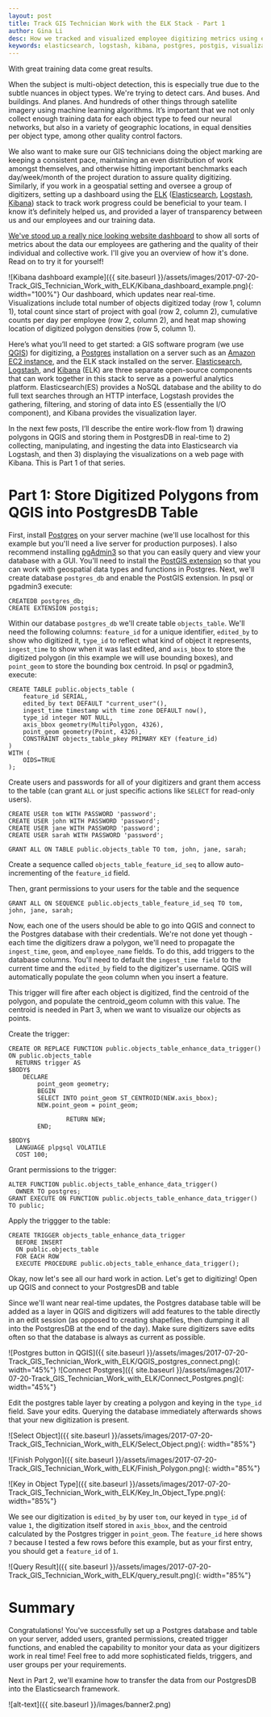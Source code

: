 ```yaml
---
layout: post
title: Track GIS Technician Work with the ELK Stack - Part 1
author: Gina Li
desc: How we tracked and visualized employee digitizing metrics using elasticsearch, logstash, and kibana
keywords: elasticsearch, logstash, kibana, postgres, postgis, visualization, dashboard, digitizing, metrics, track
---
```


With great training data come great results.

When the subject is multi-object detection, this is especially true due to the subtle nuances in object types. We're trying to detect cars. And buses. And buildings. And planes. And hundreds of other things through satellite imagery using machine learning algorithms. It’s important that we not only collect enough training data for each object type to feed our neural networks, but also in a variety of geographic locations, in equal densities per object type, among other quality control factors.

We also want to make sure our GIS technicians doing the object marking are keeping a consistent pace, maintaining an even distribution of work amongst themselves, and otherwise hitting important benchmarks each day/week/month of the project duration to assure quality digitizing. Similarly, if you work in a geospatial setting and oversee a group of digitizers, setting up a dashboard using the [ELK](https://www.elastic.co/webinars/introduction-elk-stack) ([Elasticsearch](https://www.elastic.co/guide/en/elasticsearch/reference/current/index.html), [Logstash](https://www.elastic.co/guide/en/logstash/current/index.html), [Kibana](https://www.elastic.co/guide/en/kibana/5.5/index.html)) stack to track work progress could be beneficial to your team. I know it’s definitely helped us, and provided a layer of transparency between us and our employees and our training data.

[We've stood up a really nice looking website dashboard](http://deepcore.io/maas) to show all sorts of metrics about the data our employees are gathering and the quality of their individual and collective work. I'll give you an overview of how it's done. Read on to try it for yourself!

![Kibana dashboard example]({{ site.baseurl }}/assets/images/2017-07-20-Track_GIS_Technician_Work_with_ELK/Kibana_dashboard_example.png){: width="100%"}
Our dashboard, which updates near real-time. Visualizations include total number of objects digitized today (row 1, column 1), total count since start of project with goal (row 2, column 2), cumulative counts per day per employee (row 2, column 2), and heat map showing location of digitized polygon densities (row 5, column 1).

Here’s what you’ll need to get started: a GIS software program (we use [QGIS](http://www.qgis.org/en/site/forusers/download.html)) for digitizing, a [Postgres](https://www.postgresql.org/download/) installation on a server such as an [Amazon EC2 instance](http://docs.aws.amazon.com/AWSEC2/latest/UserGuide/get-set-up-for-amazon-ec2.html), and the ELK stack installed on the server. [Elasticsearch](https://www.elastic.co/guide/en/elasticsearch/reference/current/_installation.html), [Logstash](https://www.elastic.co/guide/en/logstash/current/installing-logstash.html), and [Kibana]() (ELK) are three separate open-source components that can work together in this stack to serve as a powerful analytics platform. Elasticsearch(ES) provides a NoSQL database and the ability to do full text searches through an HTTP interface, Logstash provides the gathering, filtering, and storing of data into ES (essentially the I/O component), and Kibana provides the visualization layer.

In the next few posts, I’ll describe the entire work-flow from 1) drawing polygons in QGIS and storing them in PostgresDB in real-time to 2) collecting, manipulating, and ingesting the data into Elasticsearch via Logstash, and then 3) displaying the visualizations on a web page with Kibana. This is Part 1 of that series.

# Part 1: Store Digitized Polygons from QGIS into PostgresDB Table
First, install [Postgres](https://www.postgresql.org/download/) on your server machine (we'll use localhost for this example but you'll need a live server for production purposes). I also recommend installing [pgAdmin3](https://www.pgadmin.org/download/) so that you can easily query and view your database with a GUI. You'll need to install the [PostGIS extension](http://postgis.net/install/) so that you can work with geospatial data types and functions in Postgres. Next, we'll create database `postgres_db` and enable the PostGIS extension. In psql or pgadmin3 execute:

```
CREATEDB postgres_db;
CREATE EXTENSION postgis;
```


 Within our database `postgres_db` we'll create table `objects_table`. We'll need the following columns: `feature_id` for a unique identifier, `edited_by` to show who digitized it, `type_id` to reflect what kind of object it represents, `ingest_time` to show when it was last edited, and `axis_bbox` to store the digitized polygon (in this example we will use bounding boxes), and `point_geom` to store the bounding box centroid. In psql or pgadmin3, execute:

```
CREATE TABLE public.objects_table (
	feature_id SERIAL,
	edited_by text DEFAULT "current_user"(),
	ingest_time timestamp with time zone DEFAULT now(),
	type_id integer NOT NULL,
	axis_bbox geometry(MultiPolygon, 4326),
	point_geom geometry(Point, 4326),
	CONSTRAINT objects_table_pkey PRIMARY KEY (feature_id)
)
WITH (
	OIDS=TRUE
);
```


Create users and passwords for all of your digitizers and grant them access to the table (can grant `ALL` or just specific actions like `SELECT` for read-only users).

```
CREATE USER tom WITH PASSWORD 'password';
CREATE USER john WITH PASSWORD 'password';
CREATE USER jane WITH PASSWORD 'password';
CREATE USER sarah WITH PASSWORD 'password';

GRANT ALL ON TABLE public.objects_table TO tom, john, jane, sarah;
```

Create a sequence called `objects_table_feature_id_seq` to allow auto-incrementing of the `feature_id` field.

Then, grant permissions to your users for the table and the sequence
```
GRANT ALL ON SEQUENCE public.objects_table_feature_id_seq TO tom, john, jane, sarah;
```

Now, each one of the users should be able to go into QGIS and connect to the Postgres database with their credentials. We're not done yet though - each time the digitizers draw a polygon, we'll need to propagate the `ingest_time`, `geom`, and `employee_name` fields. To do this, add triggers to the database columns. You'll need to default the `ingest_time field` to the current time and the `edited_by` field to the digitizer's username. QGIS will automatically populate the `geom` column when you insert a feature.

This trigger will fire after each object is digitized, find the centroid of the polygon, and populate the centroid_geom column with this value. The centroid is needed in Part 3, when we want to visualize our objects as points.

Create the trigger:

```
CREATE OR REPLACE FUNCTION public.objects_table_enhance_data_trigger() ON public.objects_table
  RETURNS trigger AS
$BODY$
	DECLARE
		point_geom geometry;
        BEGIN
		SELECT INTO point_geom ST_CENTROID(NEW.axis_bbox);
		NEW.point_geom = point_geom;

                RETURN NEW;
        END;

$BODY$
  LANGUAGE plpgsql VOLATILE
  COST 100;
```

Grant permissions to the trigger:
```
ALTER FUNCTION public.objects_table_enhance_data_trigger()
  OWNER TO postgres;
GRANT EXECUTE ON FUNCTION public.objects_table_enhance_data_trigger() TO public;
```

Apply the triggger to the table:
```
CREATE TRIGGER objects_table_enhance_data_trigger
  BEFORE INSERT
  ON public.objects_table
  FOR EACH ROW
  EXECUTE PROCEDURE public.objects_table_enhance_data_trigger();

```

Okay, now let's see all our hard work in action. Let's get to digitizing! Open up QGIS and connect to your PostgresDB and table

Since we'll want near real-time updates, the Postgres database table will be added as a layer in QGIS and digitizers will add features to the table directly in an edit session (as opposed to creating shapefiles, then dumping it all into the PostgresDB at the end of the day). Make sure digitizers save edits often so that the database is always as current as possible.

![Postgres button in QGIS]({{ site.baseurl }}/assets/images/2017-07-20-Track_GIS_Technician_Work_with_ELK/QGIS_postgres_connect.png){: width="45%"} ![Connect Postgres]({{ site.baseurl }}/assets/images/2017-07-20-Track_GIS_Technician_Work_with_ELK/Connect_Postgres.png){: width="45%"}

Edit the postgres table layer by creating a polygon and keying in the `type_id` field. Save your edits. Querying the database immediately afterwards shows that your new digitization is present.

![Select Object]({{ site.baseurl }}/assets/images/2017-07-20-Track_GIS_Technician_Work_with_ELK/Select_Object.png){: width="85%"}

![Finish Polygon]({{ site.baseurl }}/assets/images/2017-07-20-Track_GIS_Technician_Work_with_ELK/Finish_Polygon.png){: width="85%"}

![Key in Object Type]({{ site.baseurl }}/assets/images/2017-07-20-Track_GIS_Technician_Work_with_ELK/Key_In_Object_Type.png){: width="85%"}

We see our digitization is `edited_by` by user `tom`, our keyed in `type_id` of value `1`, the digitization itself stored in `axis_bbox`, and the centroid calculated by the Postgres trigger in `point_geom`. The `feature_id` here shows `7` because I tested a few rows before this example, but as your first entry, you should get a `feature_id` of `1`.

![Query Result]({{ site.baseurl }}/assets/images/2017-07-20-Track_GIS_Technician_Work_with_ELK/query_result.png){: width="85%"}

Summary
=======
Congratulations! You've successfully set up a Postgres database and table on your server, added users, granted permissions, created trigger functions, and enabled the capability to monitor your data as your digitizers work in real time! Feel free to add more sophisticated fields, triggers, and user groups per your requirements.

Next in Part 2, we'll examine how to transfer the data from our PostgresDB into the Elasticsearch framework.

![alt-text]({{ site.baseurl }}/images/banner2.png)
